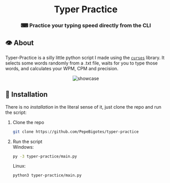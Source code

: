 
<div align='center'>

# Typer Practice

### ⌨ Practice your typing speed directly from the CLI

</div>

## 👁 About

Typer-Practice is a silly little python script I made using the [`curses`](https://docs.python.org/3/library/curses.html) library. It selects some words randomly from a .txt file, waits for you to type those words, and calculates your WPM, CPM and precision.

<div align='center'>

![showcase](showcase.gif)

</div>

## 🔧 Installation

There is no *installation* in the literal sense of it, just clone the repo and run the script:

1. Clone the repo

   ```bash
   git clone https://github.com/PepeBigotes/typer-practice
   ```

2. Run the script  
   Windows:

   ```bash
   py -3 typer-practice/main.py
   ```

   Linux:

   ```bash
   python3 typer-practice/main.py
   ```
